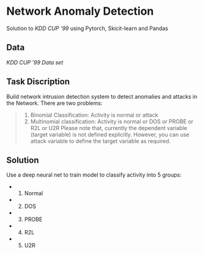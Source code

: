 # Network Anomaly Detection
Solution to *KDD CUP '99* using Pytorch, Skicit-learn and Pandas
## Data
*KDD CUP '99 Data set*
## Task Discription 
Build network intrusion detection system to detect anomalies and attacks in the
Network. There are two problems:
> 1. Binomial Classification: Activity is normal or attack
> 2. Multinomial classification: Activity is normal or DOS or PROBE or R2L or U2R
Please note that, currently the dependent variable (target variable) is not defined explicitly.
However, you can use attack variable to define the target variable as required.
## Solution
Use a deep neural net to train model to classify activity into 5 groups:
- 1. Normal
- 2. DOS
- 3. PROBE
- 4. R2L
- 5. U2R
